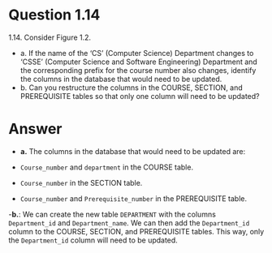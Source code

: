 # Question 1.14 # 

1.14. Consider Figure 1.2.
- a. If the name of the ‘CS’ (Computer Science) Department changes to ‘CSSE’
(Computer Science and Software Engineering) Department and the corresponding prefix for the course number also changes, identify the columns in the database that would need to be updated.
- b. Can you restructure the columns in the COURSE, SECTION, and
PREREQUISITE tables so that only one column will need to be updated?

# Answer #

- **a.** The columns in the database that would need to be updated are:

- `Course_number` and `department` in the COURSE table.
- `Course_number` in the SECTION table.
- `Course_number` and  `Prerequisite_number` in the PREREQUISITE table.

-**b.**: We can create the new table `DEPARTMENT` with the columns `Department_id` and `Department_name`. We can then add the `Department_id` column to the COURSE, SECTION, and PREREQUISITE tables. This way, only the `Department_id` column will need to be updated.

